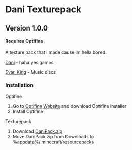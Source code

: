 # Dani Texturepack
## Version 1.0.0
#### Requires Optifine

A texture pack that i made cause im hella bored.

[Dani](https://www.youtube.com/channel/UCIabPXjvT5BVTxRDPCBBOOQ) - haha yes games

[Evan King](https://www.youtube.com/channel/UCT1ZkP03V18LmOj8zbyP-Dw) - Music discs





### Installation

Optifine
1. Go to [Optifine Website](https://www.optifine.net/home) and download Optifine installer
2. Install Optifine


Texturepack
1. Download [DaniPack.zip](https://github.com/mariyt10/DaniTexturepack/raw/main/DaniPack.zip)
2. Move DaniPack.zip from Downloads to %appdata%/.minecraft/resourcepacks
